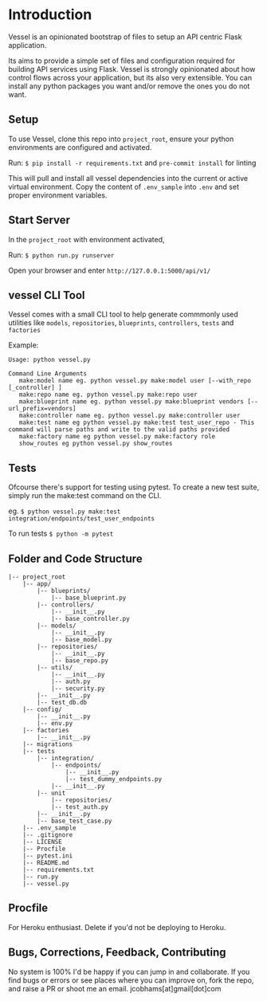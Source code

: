 # Introduction
Vessel is an opinionated bootstrap of files to setup an API centric Flask application.

Its aims to provide a simple set of files and configuration required for building API services using Flask.
Vessel is strongly opinionated about how control flows across your application, but its also very extensible.
You can install any python packages you want and/or remove the ones you do not want.

## Setup
To use Vessel, clone this repo into `project_root`, ensure your python environments are configured and activated.

Run: `$ pip install -r requirements.txt` and `pre-commit install` for linting

This will pull and install all vessel dependencies into the current or active virtual environment. Copy the content of
`.env_sample` into `.env` and set proper environment variables.


## Start Server
In the `project_root` with environment activated,

Run: `$ python run.py runserver`

Open your browser and enter `http://127.0.0.1:5000/api/v1/`

## vessel CLI Tool
Vessel comes with a small CLI tool to help generate commmonly used utilities like `models`, `repositories`, `blueprints`,
 `controllers`, `tests` and `factories`

 Example:
 ```
 Usage: python vessel.py

 Command Line Arguments
    make:model name eg. python vessel.py make:model user [--with_repo [_controller] ]
	make:repo name eg. python vessel.py make:repo user
	make:blueprint name eg. python vessel.py make:blueprint vendors [--url_prefix=vendors]
	make:controller name eg. python vessel.py make:controller user
	make:test name eg python vessel.py make:test test_user_repo - This command will parse paths and write to the valid paths provided
	make:factory name eg python vessel.py make:factory role
    show_routes eg python vessel.py show_routes
 ```

## Tests
Ofcourse there's support for testing using pytest. To create a new test suite, simply run the make:test command on the CLI.

eg. `$ python vessel.py make:test integration/endpoints/test_user_endpoints`

To run tests `$ python -m pytest`

## Folder and Code Structure
```
|-- project_root
    |-- app/
        |-- blueprints/
            |-- base_blueprint.py
        |-- controllers/
            |-- __init__.py
            |-- base_controller.py
        |-- models/
            |-- __init__.py
            |-- base_model.py
        |-- repositories/
            |-- __init__.py
            |-- base_repo.py
        |-- utils/
            |-- __init__.py
            |-- auth.py
            |-- security.py
        |-- __init__.py
        |-- test_db.db
    |-- config/
        |-- __init__.py
        |-- env.py
    |-- factories
        |-- __init__.py
    |-- migrations
    |-- tests
        |-- integration/
            |-- endpoints/
                |-- __init__.py
                |-- test_dummy_endpoints.py
            |-- __init__.py
        |-- unit
            |-- repositories/
            |-- test_auth.py
        |-- __init__.py
        |-- base_test_case.py
    |-- .env_sample
    |-- .gitignore
    |-- LICENSE
    |-- Procfile
    |-- pytest.ini
    |-- README.md
    |-- requirements.txt
    |-- run.py
    |-- vessel.py
```
## Procfile
For Heroku enthusiast. Delete if you'd not be deploying to Heroku.

## Bugs, Corrections, Feedback, Contributing
No system is 100% I'd be happy if you can jump in and collaborate. If you find bugs or errors or see places where you can improve on,
fork the repo, and raise a PR or shoot me an email. jcobhams[at]gmail[dot]com

